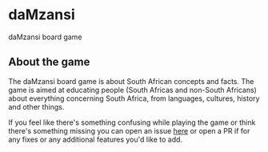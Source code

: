 # daMzansi
daMzansi board game

## About the game

The daMzansi board game is about South African concepts and facts.
The game is aimed at educating people (South Africas and non-South Africans) about everything concerning South Africa, from languages, cultures, history and other things.

If you feel like there's something confusing while playing the game or think there's something missing you can open an issue [here](https://github.com/ndzalamabasa/daMzansi/issues) or open a PR if for any fixes or any additional features you'd like to add.